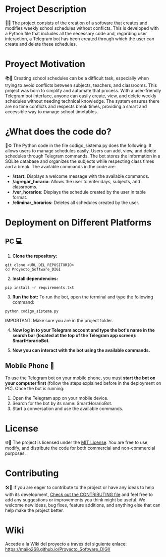 # Project Description
🤖📱 The project consists of the creation of a software that creates and modifies weekly school schedules without conflicts. This is developed with a Python file that includes all the necessary code and, regarding user interaction, a Telegram bot has been created through which the user can create and delete these schedules.

# Proyect Motivation
📚📅 Creating school schedules can be a difficult task, especially when trying to avoid conflicts between subjects, teachers, and classrooms. This project was born to simplify and automate that process. With a user-friendly Telegram bot interface, anyone can easily create, view, and delete weekly schedules without needing technical knowledge. The system ensures there are no time conflicts and respects break times, providing a smart and accessible way to manage school timetables.

# ¿What does the code do?
🔧⚙️ The Python code in the file codigo_sistema.py does the following:
It allows users to manage schedules easily. Users can add, view, and delete schedules through Telegram commands. The bot stores the information in a SQLite database and organizes the subjects while respecting class times and a break.
The available commands in the code are:
- **/start:** Displays a welcome message with the available commands.
- **/agregar_horario:** Allows the user to enter days, subjects, and classrooms.
- **/ver_horarios:** Displays the schedule created by the user in table format.
- **/eliminar_horarios:** Deletes all schedules created by the user.

# Deployment on Different Platforms
## PC 💻
1) **Clone the repository:**

```
git clone <URL_DEL_REPOSITORIO>
cd Proyecto_Software_DIGI
```
2) **Install dependencies:**

```
pip install -r requirements.txt
```

3) **Run the bot:**
To run the bot, open the terminal and type the following command:
```
python codigo_sistema.py
```
IMPORTANT: Make sure you are in the project folder.

4) **Now log in to your Telegram account and type the bot's name in the search bar (located at the top of the Telegram app screen): SmartHorarioBot.**

5) **Now you can interact with the bot using the available commands.**

## Mobile Phone 📱
To use the Telegram bot on your mobile phone, you must **start the bot on your computer first** (follow the steps explained before in the deployment on PC).
Once the bot is running:
1) Open the Telegram app on your mobile device. 
2) Search for the bot by its name: SmartHorarioBot.
3) Start a conversation and use the available commands.

# License
🌐💬 The project is licensed under the [MIT License](./LICENSE). You are free to use, modify, and distribute the code for both commercial and non-commercial purposes.

# Contributing
🛠️🤝 If you are eager to contribute to the project or have any ideas to help with its development, [Check out the CONTRIBUTING file](./CONTRIBUTING.md) and feel free to add any suggestions or improvements you think might be useful. We welcome new ideas, bug fixes, feature additions, and anything else that can help make the project better.

# Wiki
Accede a la Wiki del proyecto a través del siguiente enlace: https://maiio268.github.io/Proyecto_Software_DIGI/
